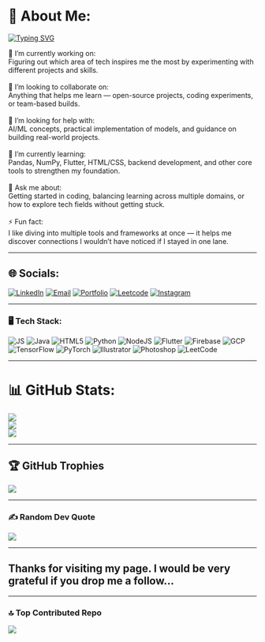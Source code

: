 # 💫 About Me:
[![Typing SVG](https://readme-typing-svg.herokuapp.com?size=22&color=F7F7F7&width=600&lines=Hey+there!+I'm+Debargha;Exploring+Tech+to+find+my+passion;AI/ML+Enthusiast+%7C+Coder+%7C+Builder)](https://git.io/typing-svg)

🔭 I’m currently working on:<br>Figuring out which area of tech inspires me the most by experimenting with different projects and skills.<br><br>👯 I’m looking to collaborate on:<br>Anything that helps me learn — open-source projects, coding experiments, or team-based builds.<br><br>🤝 I’m looking for help with:<br>AI/ML concepts, practical implementation of models, and guidance on building real-world projects.<br><br>🌱 I’m currently learning:<br>Pandas, NumPy, Flutter, HTML/CSS, backend development, and other core tools to strengthen my foundation.<br><br>💬 Ask me about:<br>Getting started in coding, balancing learning across multiple domains, or how to explore tech fields without getting stuck.<br><br>⚡ Fun fact:<br>I like diving into multiple tools and frameworks at once — it helps me discover connections I wouldn’t have noticed if I stayed in one lane.

---

## 🌐 Socials:
[![LinkedIn](https://img.shields.io/badge/LinkedIn-%230077B5.svg?logo=linkedin&logoColor=white)](https://www.linkedin.com/in/debargha-sarkar-72575937a/) [![Email](https://img.shields.io/badge/Email-D14836?logo=gmail&logoColor=white)](mailto:debarghasarkar175@gmail.com) [![Portfolio](https://img.shields.io/badge/Portfolio-4285F4?logo=google-chrome&logoColor=white)](https://portfolio-hazel-beta-83.vercel.app/) [![Leetcode](https://img.shields.io/badge/LeetCode-FFA116?logo=leetcode&logoColor=white)](https://leetcode.com/u/My_Mation/) [![Instagram](https://img.shields.io/badge/Instagram-%23E4405F.svg?logo=instagram&logoColor=white)](https://www.instagram.com/code_by_deb/)

---

### 🖥️ Tech Stack:
![JS](https://img.shields.io/badge/JavaScript-000?logo=javascript)
![Java](https://img.shields.io/badge/Java-000?logo=java)
![HTML5](https://img.shields.io/badge/HTML5-000?logo=html5)
![Python](https://img.shields.io/badge/Python-000?logo=python)
![NodeJS](https://img.shields.io/badge/Node.js-000?logo=node.js)
![Flutter](https://img.shields.io/badge/Flutter-000?logo=flutter)
![Firebase](https://img.shields.io/badge/Firebase-000?logo=firebase)
![GCP](https://img.shields.io/badge/Google%20Cloud-000?logo=google-cloud)
![TensorFlow](https://img.shields.io/badge/TensorFlow-000?logo=tensorflow)
![PyTorch](https://img.shields.io/badge/PyTorch-000?logo=pytorch)
![Illustrator](https://img.shields.io/badge/Illustrator-000?logo=adobe-illustrator)
![Photoshop](https://img.shields.io/badge/Photoshop-000?logo=adobe-photoshop)
![LeetCode](https://img.shields.io/badge/LeetCode-000?logo=leetcode)


---

# 📊 GitHub Stats:
![](https://github-readme-stats.vercel.app/api?username=My-Mation&theme=dark&hide_border=false&include_all_commits=false&count_private=false)<br/>
![](https://nirzak-streak-stats.vercel.app/?user=My-Mation&theme=dark&hide_border=false)<br/>
![](https://github-readme-stats.vercel.app/api/top-langs/?username=My-Mation&theme=dark&hide_border=false&include_all_commits=false&count_private=false&layout=compact)

---

## 🏆 GitHub Trophies
![](https://github-profile-trophy.vercel.app/?username=My-Mation&theme=gruvbox_light&no-frame=true&no-bg=true&margin-w=4)

---

### ✍️ Random Dev Quote
![](https://quotes-github-readme.vercel.app/api?type=horizontal&theme=radical)


---

## Thanks for visiting my page. I would be very grateful if you drop me a follow...
---

### 🔝 Top Contributed Repo
![](https://github-contributor-stats.vercel.app/api?username=My-Mation&limit=5&theme=dark&combine_all_yearly_contributions=true)





